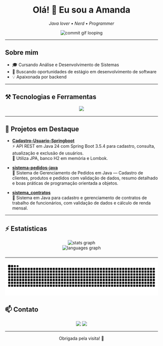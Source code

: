 <h1 align="center">
  Olá! 👋 Eu sou a Amanda
</h1>

<p align="center">
  <em>Java lover • Nerd • Programmer</em>
</p>

<p align="center">
  <img src="https://media2.giphy.com/media/v1.Y2lkPTc5MGI3NjExaHFlNHNvZmIxM2o1eXcyZW40bmNjNWF4ZzRyNXF0a2dnMDAxdXpldCZlcD12MV9pbnRlcm5hbF9naWZfYnlfaWQmY3Q9Zw/aBPa8h4PGtPuo/giphy.gif" width="400px" alt="commit gif looping" />
</p>


---

## Sobre mim

- 🎓 Cursando Análise e Desenvolvimento de Sistemas  
- 🔭 Buscando oportunidades de estágio em desenvolvimento de software  
- 💡 Apaixonada por backend

---

## ⚒️ Tecnologias e Ferramentas

<p align="center">
  <img src="https://skillicons.dev/icons?i=java,spring,postgres,mongodb,docker,postman,idea,git" />
</p>

---

## 🚀 Projetos em Destaque

- [**Cadastro-Usuario-Springboot**](https://github.com/AmandaLeopoldoo/Cadastro-Usuario-Springboot)  
  ⚡ API REST em Java 24 com Spring Boot 3.5.4 para cadastro, consulta, atualização e exclusão de usuários.  
  💾 Utiliza JPA, banco H2 em memória e Lombok.  

- [**sistema-pedidos-java**](https://github.com/AmandaLeopoldoo/sistema-pedidos-java)  
  🛒 Sistema de Gerenciamento de Pedidos em Java — Cadastro de clientes, produtos e pedidos com validação de dados, resumo detalhado e boas práticas de programação orientada a objetos.

- [**sistema_contratos**](https://github.com/AmandaLeopoldoo/sistema_contratos)  
  💼 Sistema em Java para cadastro e gerenciamento de contratos de trabalho de funcionários, com validação de dados e cálculo de renda mensal.

---

## ⚡ Estatísticas

<div align="center">
  <img src="https://github-readme-stats.vercel.app/api?username=AmandaLeopoldoo&hide_title=false&hide_rank=false&show_icons=true&include_all_commits=true&count_private=true&disable_animations=false&theme=tokyonight&locale=pt-br&hide_border=true&order=1" height="200" alt="stats graph" /> <br>
  <img src="https://github-readme-stats.vercel.app/api/top-langs?username=AmandaLeopoldoo&locale=pt-br&hide_title=false&layout=compact&card_width=320&langs_count=5&theme=tokyonight&hide_border=true&order=2" height="200" alt="languages graph"  />
</div>

###

---
<p align="center">
<img src="https://raw.githubusercontent.com/AmandaLeopoldoo/AmandaLeopoldoo/output/snake.svg" alt="Snake animation" />

###
</p>

## 📫 Contato

<div align="center">
  <a href="mailto:amandaleopoldo2930@gmail.com"><img src="https://img.shields.io/badge/-Gmail-%23333?style=for-the-badge&logo=gmail&logoColor=white" target="_blank"></a>
  <a href="https://www.linkedin.com/in/amanda-leopoldo-a61478319" target="_blank"><img src="https://img.shields.io/badge/-LinkedIn-%230077B5?style=for-the-badge&logo=linkedin&logoColor=white" target="_blank"></a> 
</div>

---

<p align="center">
  Obrigada pela visita! 🚀
</p>
